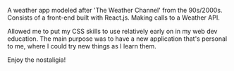 A weather app modeled after 'The Weather Channel' from the 90s/2000s.
Consists of a front-end built with React.js. 
Making calls to a Weather API.

Allowed me to put my CSS skills to use relatively early on in my web dev education.
The main purpose was to have a new application that's personal to me, where I could try new things as I learn them.

Enjoy the nostaligia!
